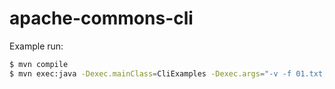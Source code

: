 # apache-commons-cli

Example run:

```bash
$ mvn compile 
$ mvn exec:java -Dexec.mainClass=CliExamples -Dexec.args="-v -f 01.txt,02.txt,03.txt,04.txt -n 42"
```